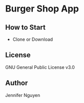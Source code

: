 # Burger Shop App

## How to Start
- Clone or Download

## License
GNU General Public License v3.0

## Author
Jennifer Nguyen